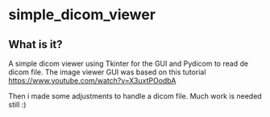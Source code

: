 # simple_dicom_viewer

## What is it?

A simple dicom viewer using Tkinter for the GUI and Pydicom to read de dicom file. The image viewer GUI was based on this tutorial https://www.youtube.com/watch?v=X3uxtPOodbA

Then i made some adjustments to handle a dicom file. Much work is needed still :)
